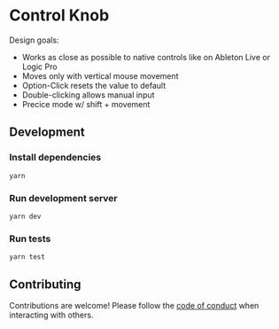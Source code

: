 # Control Knob

Design goals:

- Works as close as possible to native controls like on Ableton Live or Logic Pro
- Moves only with vertical mouse movement
- Option-Click resets the value to default
- Double-clicking allows manual input
- Precice mode w/ shift + movement
## Development

### Install dependencies

`yarn`

### Run development server

`yarn dev`

### Run tests

`yarn test`

## Contributing

Contributions are welcome! Please follow the [code of conduct](https://www.contributor-covenant.org/version/2/0/code_of_conduct/) when interacting with others.